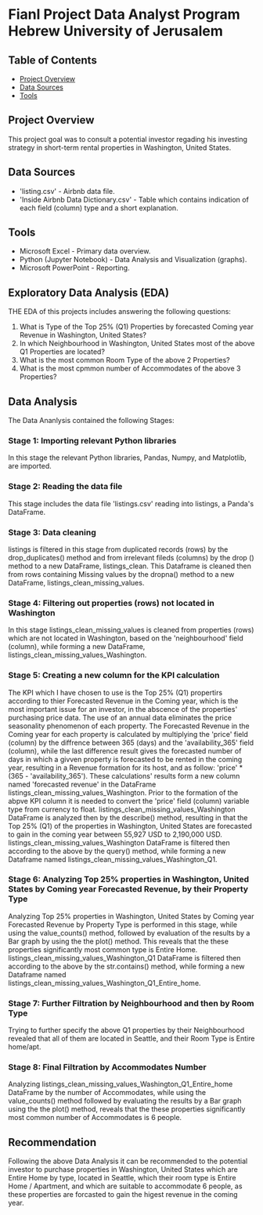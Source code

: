 # Fianl Project Data Analyst Program Hebrew University of Jerusalem

## Table of Contents
- [Project Overview](#Project-Overview)
- [Data Sources](#Data-Sources)
- [Tools](#Tools)



## Project Overview
This project goal was to consult a potential investor regading his investing strategy in short-term rental properties in Washington, United States. 


## Data Sources
 - 'listing.csv' - Airbnb data file.
 - 'Inside Airbnb Data Dictionary.csv' - Table which contains indication of each field (column) type and a short explanation.


## Tools
- Microsoft Excel - Primary data overview.
- Python (Jupyter Notebook) - Data Analysis and Visualization (graphs).
- Microsoft PowerPoint - Reporting. 


## Exploratory Data Analysis (EDA)
THE EDA of this projects includes answering the following questions:
1. What is Type of the Top 25% (Q1) Properties by forecasted Coming year Revenue in Washington, United States?
2. In which Neighbourhood in Washington, United States most of the above Q1 Properties are located?
3. What is the most common Room Type of the above 2 Properties?
4. What is the most cpmmon number of Accommodates of the above 3 Properties?


## Data Analysis
The Data Ananlysis contained the following Stages:

### Stage 1: Importing relevant Python libraries
In this stage the relevant Python libraries, Pandas, Numpy, and Matplotlib, are imported.

### Stage 2: Reading the data file
This stage includes the data file 'listings.csv' reading into listings, a Panda's DataFrame.

### Stage 3: Data cleaning
listings is filtered in this stage from duplicated records (rows) by the drop_duplicates() method and from irrelevant fileds (columns) by the drop () method
to a new DataFrame, listings_clean. This Dataframe is cleaned then from rows containing Missing values by the dropna() method to a new DataFrame, 
listings_clean_missing_values.

### Stage 4: Filtering out properties (rows) not located in Washington
In this stage listings_clean_missing_values is cleaned from properties (rows) which are not located in Washington, based on the 'neighbourhood' field (column),
while forming a new DataFrame, listings_clean_missing_values_Washington.

### Stage 5: Creating a new column for the KPI calculation
The KPI which I have chosen to use is the Top 25% (Q1) propertirs according to thier Forecasted Revenue in the Coming year, which is the most important issue for
an investor, in the abscence of the properties'
purchasing price data. The use of an annual data eliminates the price seasonality phenomenon of each property. 
The Forecasted Revenue in the Coming year for each property is calculated by multiplying the 'price' field (column) by the diffrence between 365 (days) and the
'availability_365' field (column), while the 
last difference result gives the forecasted number of days in which a givven property is forecasted to be rented in the coming year, resulting in a Revenue 
formation for its host, and as follow:
'price' * (365 - 'availability_365').
These calculations' results form a new column named 'forecasted revenue' in the DataFrame listings_clean_missing_values_Washington. 
Prior to the formation of the abpve KPI column it is needed to convert the 'price' field (column) variable type from currency to float.
listings_clean_missing_values_Washington DataFrame is analyzed then by the describe() method, resulting in that the Top 25% (Q1) of the properties in Washington, 
United States are forecasted to gain in the coming year between 55,927 USD to 2,190,000 USD.
listings_clean_missing_values_Washington DataFrame is filtered then according to the above by the query() method, while forming a new Dataframe named 
listings_clean_missing_values_Washington_Q1.

### Stage 6: Analyzing Top 25% properties in Washington, United States by Coming year Forecasted Revenue, by their Property Type
Analyzing Top 25% properties in Washington, United States by Coming year Forecasted Revenue by Property Type is performed in this stage, while using the
value_counts() method, followed by evaluation of the results by a Bar graph by using the the plot() method. This reveals that the these properties significantly
most common type is Entire Home. listings_clean_missing_values_Washington_Q1 DataFrame is filtered then according to the above by the str.contains() method, while
forming a new Dataframe named listings_clean_missing_values_Washington_Q1_Entire_home. 

### Stage 7: Further Filtration by Neighbourhood and then by Room Type
Trying to further specify the above Q1 properties by their Neighbourhood revealed that all of them are located in Seattle, and their Room Type is Entire home/apt.

### Stage 8: Final Filtration by Accommodates Number
Analyzing listings_clean_missing_values_Washington_Q1_Entire_home DataFrame by the number of Accommodates, while using the value_counts() method followed by 
evaluating the results by a Bar graph using the the plot() method, reveals that the these properties significantly most common number of Accommodates is 6 people.


## Recommendation
Following the above Data Analysis it can be recommended to the potential investor to purchase properties in Washington, United States which are Entire Home by
type, located in Seattle, which their room type is Entire Home / Apartment, and which are suitable to accommodate 6 people, as these properties are forcasted to
gain the higest revenue in the coming year.

